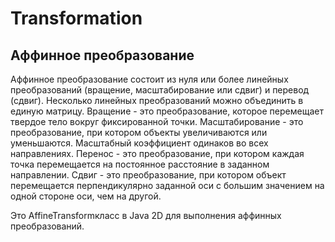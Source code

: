 # Transformation

Аффинное преобразование
---

Аффинное преобразование состоит из нуля или более линейных преобразований (вращение, масштабирование или сдвиг) и перевод (сдвиг). Несколько линейных преобразований можно объединить в единую матрицу. Вращение - это преобразование, которое перемещает твердое тело вокруг фиксированной точки. Масштабирование - это преобразование, при котором объекты увеличиваются или уменьшаются. Масштабный коэффициент одинаков во всех направлениях. Перенос - это преобразование, при котором каждая точка перемещается на постоянное расстояние в заданном направлении. Сдвиг - это преобразование, при котором объект перемещается перпендикулярно заданной оси с большим значением на одной стороне оси, чем на другой.

Это AffineTransformкласс в Java 2D для выполнения аффинных преобразований.
